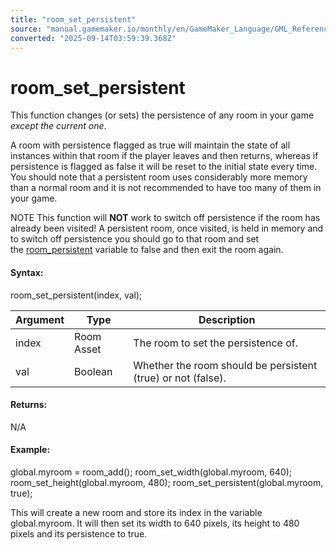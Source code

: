 ```yaml
---
title: "room_set_persistent"
source: "manual.gamemaker.io/monthly/en/GameMaker_Language/GML_Reference/Asset_Management/Rooms/room_set_persistent.htm"
converted: "2025-09-14T03:59:39.368Z"
---
```


# room\_set\_persistent

This function changes (or sets) the persistence of any room in your game _except the current one_.

A room with persistence flagged as true will maintain the state of all instances within that room if the player leaves and then returns, whereas if persistence is flagged as false it will be reset to the initial state every time. You should note that a persistent room uses considerably more memory than a normal room and it is not recommended to have too many of them in your game.

NOTE This function will **NOT** work to switch off persistence if the room has already been visited! A persistent room, once visited, is held in memory and to switch off persistence you should go to that room and set the [room\_persistent](room_persistent.md) variable to false and then exit the room again.

#### Syntax:

room\_set\_persistent(index, val);

| Argument | Type | Description |
| --- | --- | --- |
| index | Room Asset | The room to set the persistence of. |
| val | Boolean | Whether the room should be persistent (true) or not (false). |

#### Returns:

N/A

#### Example:

global.myroom = room\_add();
room\_set\_width(global.myroom, 640);
room\_set\_height(global.myroom, 480);
room\_set\_persistent(global.myroom, true);

This will create a new room and store its index in the variable global.myroom. It will then set its width to 640 pixels, its height to 480 pixels and its persistence to true.